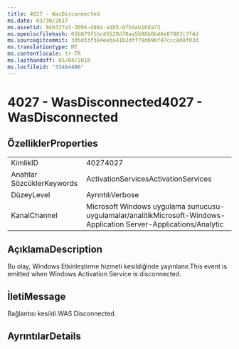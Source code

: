 ```yaml
---
title: 4027 - WasDisconnected
ms.date: 03/30/2017
ms.assetid: 940337a3-3094-488a-a1b5-0fb4ab16da73
ms.openlocfilehash: 03b879f1bc45528d70aa5b98b8b46e87903c7f4d
ms.sourcegitcommit: 3d5d33f384eeba41b2dff79d096f47ccc8d8f03d
ms.translationtype: MT
ms.contentlocale: tr-TR
ms.lasthandoff: 05/04/2018
ms.locfileid: "33464486"
---
```

# <a name="4027---wasdisconnected"></a><span data-ttu-id="0ae88-102">4027 - WasDisconnected</span><span class="sxs-lookup"><span data-stu-id="0ae88-102">4027 - WasDisconnected</span></span>
## <a name="properties"></a><span data-ttu-id="0ae88-103">Özellikler</span><span class="sxs-lookup"><span data-stu-id="0ae88-103">Properties</span></span>  
  
|||  
|-|-|  
|<span data-ttu-id="0ae88-104">Kimlik</span><span class="sxs-lookup"><span data-stu-id="0ae88-104">ID</span></span>|<span data-ttu-id="0ae88-105">4027</span><span class="sxs-lookup"><span data-stu-id="0ae88-105">4027</span></span>|  
|<span data-ttu-id="0ae88-106">Anahtar Sözcükler</span><span class="sxs-lookup"><span data-stu-id="0ae88-106">Keywords</span></span>|<span data-ttu-id="0ae88-107">ActivationServices</span><span class="sxs-lookup"><span data-stu-id="0ae88-107">ActivationServices</span></span>|  
|<span data-ttu-id="0ae88-108">Düzey</span><span class="sxs-lookup"><span data-stu-id="0ae88-108">Level</span></span>|<span data-ttu-id="0ae88-109">Ayrıntılı</span><span class="sxs-lookup"><span data-stu-id="0ae88-109">Verbose</span></span>|  
|<span data-ttu-id="0ae88-110">Kanal</span><span class="sxs-lookup"><span data-stu-id="0ae88-110">Channel</span></span>|<span data-ttu-id="0ae88-111">Microsoft Windows uygulama sunucusu-uygulamalar/analitik</span><span class="sxs-lookup"><span data-stu-id="0ae88-111">Microsoft-Windows-Application Server-Applications/Analytic</span></span>|  
  
## <a name="description"></a><span data-ttu-id="0ae88-112">Açıklama</span><span class="sxs-lookup"><span data-stu-id="0ae88-112">Description</span></span>  
 <span data-ttu-id="0ae88-113">Bu olay, Windows Etkinleştirme hizmeti kesildiğinde yayınlanır.</span><span class="sxs-lookup"><span data-stu-id="0ae88-113">This event is emitted when Windows Activation Service is disconnected.</span></span>  
  
## <a name="message"></a><span data-ttu-id="0ae88-114">İleti</span><span class="sxs-lookup"><span data-stu-id="0ae88-114">Message</span></span>  
 <span data-ttu-id="0ae88-115">Bağlantısı kesildi.</span><span class="sxs-lookup"><span data-stu-id="0ae88-115">WAS Disconnected.</span></span>  
  
## <a name="details"></a><span data-ttu-id="0ae88-116">Ayrıntılar</span><span class="sxs-lookup"><span data-stu-id="0ae88-116">Details</span></span>
